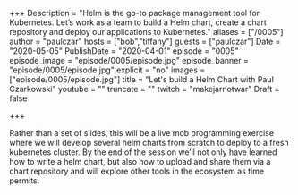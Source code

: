+++
Description = "Helm is the go-to package management tool for Kubernetes. Let’s work as a team to build a Helm chart, create a chart repository and deploy our applications to Kubernetes."
aliases = ["/0005"]
author = "paulczar"
hosts = ["bob","tiffany"]
guests = ["paulczar"]
Date = "2020-05-05"
PublishDate = "2020-04-01"
episode = "0005"
episode_image = "episode/0005/episode.jpg"
episode_banner = "episode/0005/episode.jpg"
explicit = "no"
images = ["episode/0005/episode.jpg"]
title = "Let's build a Helm Chart with Paul Czarkowski"
youtube = ""
truncate = ""
twitch = "makejarnotwar"
Draft = false

+++


Rather than a set of slides, this will be a live mob programming exercise where we will develop several helm charts from scratch to deploy to a fresh kubernetes cluster. By the end of the session we’ll not only have learned how to write a helm chart, but also how to upload and share them via a chart repository and will explore other tools in the ecosystem as time permits.